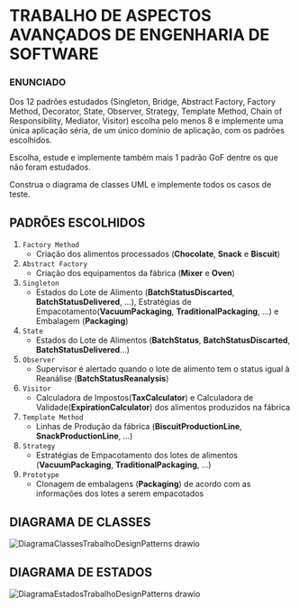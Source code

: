 # TRABALHO DE ASPECTOS AVANÇADOS DE ENGENHARIA DE SOFTWARE
### ENUNCIADO
Dos 12 padrões estudados (Singleton, Bridge, Abstract Factory, Factory Method, Decorator, State, Observer, Strategy, Template Method, Chain of Responsibility, Mediator, Visitor) escolha pelo menos 8 e implemente uma única aplicação séria, de um único domínio de aplicação, com os padrões escolhidos.

Escolha, estude e implemente também mais 1 padrão GoF dentre os que não foram estudados.

Construa o diagrama de classes UML e implemente todos os casos de teste.

## PADRÕES ESCOLHIDOS
1. `Factory Method`
   - Criação dos alimentos processados (**Chocolate**, **Snack** e **Biscuit**)
2. `Abstract Factory`
   - Criação dos equipamentos da fábrica (**Mixer** e **Oven**)
3. `Singleton`
   - Estados do Lote de Alimento (**BatchStatusDiscarted**, **BatchStatusDelivered**, ...), Estratégias de Empacotamento(**VacuumPackaging**, **TraditionalPackaging**, ...) e Embalagem (**Packaging**)
4. `State`
   - Estados do Lote de Alimentos (**BatchStatus**, **BatchStatusDiscarted**, **BatchStatusDelivered**...)
5. `Observer`
   - Supervisor é alertado quando o lote de alimento tem o status igual à Reanálise (**BatchStatusReanalysis**)
6. `Visitor`
   - Calculadora de Impostos(**TaxCalculator**) e Calculadora de Validade(**ExpirationCalculator**) dos alimentos produzidos na fábrica
7. `Template Method`
   - Linhas de Produção da fábrica (**BiscuitProductionLine**, **SnackProductionLine**, ...)
8. `Strategy`
   - Estratégias de Empacotamento dos lotes de alimentos (**VacuumPackaging**, **TraditionalPackaging**, ...)
9. `Prototype`
   - Clonagem de embalagens (**Packaging**) de acordo com as informações dos lotes a serem empacotados

## DIAGRAMA DE CLASSES

![DiagramaClassesTrabalhoDesignPatterns drawio](https://github.com/user-attachments/assets/20e5c3c4-15e1-427e-8667-e31524cad95e)

## DIAGRAMA DE ESTADOS
![DiagramaEstadosTrabalhoDesignPatterns drawio](https://github.com/user-attachments/assets/5555bcb1-50e3-4e4c-baf7-2919df1e012c)

